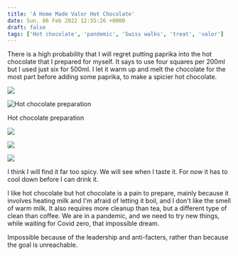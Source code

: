 ```yaml
---
title: 'A Home Made Valor Hot Chocolate'
date: Sun, 06 Feb 2022 12:55:26 +0000
draft: false
tags: ['Hot chocolate', 'pandemic', 'Swiss walks', 'treat', 'valor']
---
```


There is a high probability that I will regret putting paprika into the hot chocolate that I prepared for myself. It says to use four squares per 200ml but I used just six for 500ml. I let it warm up and melt the chocolate for the most part before adding some paprika, to make a spicier hot chocolate.

![](https://www.main-vision.com/richard/blog/wp-content/uploads/2022/02/img_1137-scaled.jpg)

![Hot chocolate preparation](https://www.main-vision.com/richard/blog/wp-content/uploads/2022/02/img_1139-scaled.jpg)

Hot chocolate preparation

![](https://www.main-vision.com/richard/blog/wp-content/uploads/2022/02/img_1141-scaled.jpg)

![](https://www.main-vision.com/richard/blog/wp-content/uploads/2022/02/img_1140-scaled.jpg)

![](https://www.main-vision.com/richard/blog/wp-content/uploads/2022/02/img_1138-scaled.jpg)

I think I will find it far too spicy. We will see when I taste it. For now it has to cool down before I can drink it.

I like hot chocolate but hot chocolate is a pain to prepare, mainly because it involves heating milk and I'm afraid of letting it boil, and I don't like the smell of warm milk. It also requires more cleanup than tea, but a different type of clean than coffee. We are in a pandemic, and we need to try new things, while waiting for Covid zero, that impossible dream.

Impossible because of the leadership and anti-facters, rather than because the goal is unreachable.